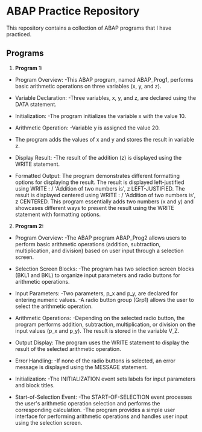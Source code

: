 # ABAP Practice Repository 

This repository contains a collection of ABAP programs that I have practiced.

## Programs

1. **Program 1:**
   
- Program Overview:
-This ABAP program, named ABAP_Prog1, performs basic arithmetic operations on three variables (x, y, and z).

- Variable Declaration:
-Three variables, x, y, and z, are declared using the DATA statement.
- Initialization:
-The program initializes the variable x with the value 10.
- Arithmetic Operation:
-Variable y is assigned the value 20.
- The program adds the values of x and y and stores the result in variable z.
- Display Result:
-The result of the addition (z) is displayed using the WRITE statement.
- Formatted Output:
The program demonstrates different formatting options for displaying the result.
The result is displayed left-justified using WRITE : / 'Addition of two numbers is', z LEFT-JUSTIFIED.
The result is displayed centered using WRITE : / 'Addition of two numbers is', z CENTERED.
This program essentially adds two numbers (x and y) and showcases different ways to present the result using the WRITE statement with formatting options.

2. **Program 2:**

- Program Overview:
-The ABAP program ABAP_Prog2 allows users to perform basic arithmetic operations (addition, subtraction, multiplication, and division) based on user input through a selection screen.

- Selection Screen Blocks:
-The program has two selection screen blocks (BKL1 and BKL) to organize input parameters and radio buttons for arithmetic operations.
- Input Parameters:
-Two parameters, p_x and p_y, are declared for entering numeric values.
-A radio button group (Grp1) allows the user to select the arithmetic operation.
- Arithmetic Operations:
-Depending on the selected radio button, the program performs addition, subtraction, multiplication, or division on the input values (p_x and p_y).
The result is stored in the variable V_Z.
- Output Display:
The program uses the WRITE statement to display the result of the selected arithmetic operation.
- Error Handling:
-If none of the radio buttons is selected, an error message is displayed using the MESSAGE statement.
- Initialization:
-The INITIALIZATION event sets labels for input parameters and block titles.
- Start-of-Selection Event:
-The START-OF-SELECTION event processes the user's arithmetic operation selection and performs the corresponding calculation.
-The program provides a simple user interface for performing arithmetic operations and handles user input using the selection screen.
